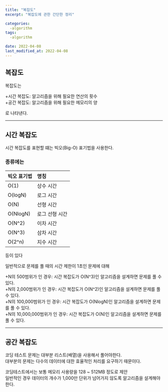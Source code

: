 ```yaml
---
title: "복잡도"
excerpt: "복잡도에 관한 간단한 정리"

categories:
  -algorithm
tags:
  -algorithm

date: 2022-04-08
last_modified_at: 2022-04-08
---
```


## 복잡도

복잡도는  

+시간 복잡도: 알고리즘을 위해 필요한 연산의 횟수  
+공간 복잡도: 알고리즘을 위해 필요한 메모리의 양  

로 나타낸다.

***
## 시간 복잡도

시간 복잡도를 표현할 떄는 빅오(Big-O) 표기법을 사용한다.  

### 종류에는

|빅오 표기법|명칭|  
|:---|:---|  
|O(1)|상수 시간|  
|O(logN)|로그 시간|  
|O(N)|선형 시간|  
|O(NlogN)|로그 선형 시간|  
|O(N^2)|이차 시간|  
|O(N^3)|삼차 시간|  
|O(2^n)|지수 시간|  

등이 있다  

일반적으로 문제를 풀 때의 시간 제한이 1초인 문제에 대해  

+N의 500범위가 인 경우: 시간 복잡도가 O(N^3)인 알고리즘을 설계하면 문제를 풀 수 있다.  
+N의 2,000범위가 인 경우: 시간 복잡도가 O(N^2)인 알고리즘을 설계하면 문제를 풀 수 있다.  
+N의 100,000범위가 인 경우: 시간 복잡도가 O(NlogN)인 알고리즘을 설계하면 문제를 풀 수 있다.  
+N의 10,000,000범위가 인 경우: 시간 복잡도가 O(N)인 알고리즘을 설계하면 문제를 풀 수 있다.  

***
## 공간 복잡도

코딩 테스트 문제는 대부분 리스트(배열)을 사용해서 풀어야한다.  
대부분의 문제는 다수의 데이터에 대한 효율적인 처리를 요구하기 때문이다.  

코딩테스트에서는 보통 메모리 사용량을 128 ~ 512MB 정도로 제안  
일반적인 경우 데이터의 개수가 1,000만 단위가 넘어가지 않도록 알고리즘을 설계해야한다.  

